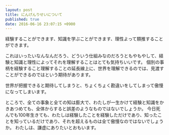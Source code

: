 ```yaml
---
layout: post
title: にんげんりせいについて
published: true
date: 2016-06-16 23:07:15 +0900
---
```


経験することができます、知識を学ぶことができます、理性よって類推することができます。

これはいったいなんなんだろう、どういう仕組みなのだろうともやもやして、経験と知識と理性によってそれを理解することはとても気持ちいいです。
個別の事柄を経験すること理解することの延長線上に、世界を理解できるのでは、見渡すことができるのではという期待があります。

世界が把握できると期待してしまうと、ちょくちょく勘違いをしてしまって傲慢になってしまいます。

ところで、全ての事象と全ての知は膨大で、わたしが一生かけて経験と知識をかきあつめても、全体からすると誤差のようなものではないでしょうか。
今日死んでも100年生きても、わたしは経験したことを経験しただけであり、知ったことを知っているだけであり、それを超えるものは全て傲慢なのではないでしょうか。
わたしは、謙虚にありたいとおもいます。
